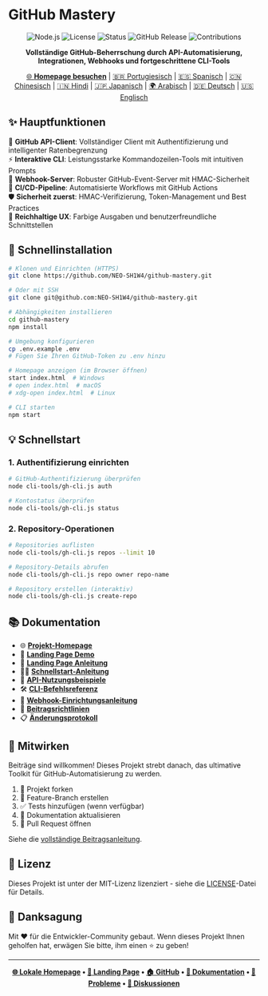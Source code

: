 # GitHub Mastery

<div align="center">

![Node.js](https://img.shields.io/badge/node.js-v18+-green.svg)
![License](https://img.shields.io/badge/license-MIT-blue.svg)
![Status](https://img.shields.io/badge/status-stable-brightgreen.svg)
![GitHub Release](https://img.shields.io/badge/release-v1.1.0-orange.svg)
![Contributions](https://img.shields.io/badge/contributions-welcome-brightgreen.svg)

**Vollständige GitHub-Beherrschung durch API-Automatisierung, Integrationen, Webhooks und fortgeschrittene CLI-Tools**

[🌐 **Homepage besuchen**](https://neo-sh1w4.github.io/github_mastery/) | [🇧🇷 Portugiesisch](../pt-br/README.md) | [🇪🇸 Spanisch](../es/README.md) | [🇨🇳 Chinesisch](../zh/README.md) | [🇮🇳 Hindi](../hi/README.md) | [🇯🇵 Japanisch](../ja/README.md) | [🌍 Arabisch](../ar/README.md) | [🇩🇪 Deutsch](./README.md) | [🇺🇸 Englisch](../../README.md)

</div>

## ✨ Hauptfunktionen

🔌 **GitHub API-Client**: Vollständiger Client mit Authentifizierung und intelligenter Ratenbegrenzung  
⚡ **Interaktive CLI**: Leistungsstarke Kommandozeilen-Tools mit intuitiven Prompts  
🔗 **Webhook-Server**: Robuster GitHub-Event-Server mit HMAC-Sicherheit  
🔄 **CI/CD-Pipeline**: Automatisierte Workflows mit GitHub Actions  
🛡️ **Sicherheit zuerst**: HMAC-Verifizierung, Token-Management und Best Practices  
🎨 **Reichhaltige UX**: Farbige Ausgaben und benutzerfreundliche Schnittstellen

## 🚀 Schnellinstallation

```bash
# Klonen und Einrichten (HTTPS)
git clone https://github.com/NEO-SH1W4/github-mastery.git

# Oder mit SSH
git clone git@github.com:NEO-SH1W4/github-mastery.git

# Abhängigkeiten installieren
cd github-mastery
npm install

# Umgebung konfigurieren
cp .env.example .env
# Fügen Sie Ihren GitHub-Token zu .env hinzu

# Homepage anzeigen (im Browser öffnen)
start index.html  # Windows
# open index.html  # macOS
# xdg-open index.html  # Linux

# CLI starten
npm start
```

## 💡 Schnellstart

### 1. Authentifizierung einrichten

```bash
# GitHub-Authentifizierung überprüfen
node cli-tools/gh-cli.js auth

# Kontostatus überprüfen
node cli-tools/gh-cli.js status
```

### 2. Repository-Operationen

```bash
# Repositories auflisten
node cli-tools/gh-cli.js repos --limit 10

# Repository-Details abrufen
node cli-tools/gh-cli.js repo owner repo-name

# Repository erstellen (interaktiv)
node cli-tools/gh-cli.js create-repo
```

## 📚 Dokumentation

- 🌐 [**Projekt-Homepage**](../../index.html)
- 🎯 [**Landing Page Demo**](https://neo-sh1w4.github.io/github_mastery/)
- 📖 [**Landing Page Anleitung**](../../LANDING_PAGE.md)
- 🏃‍♂️ [**Schnellstart-Anleitung**](./QUICKSTART.md)
- 🔌 [**API-Nutzungsbeispiele**](../../examples/)
- 🛠️ [**CLI-Befehlsreferenz**](./CLI.md)
- 🔗 [**Webhook-Einrichtungsanleitung**](./WEBHOOKS.md)
- 🤝 [**Beitragsrichtlinien**](../../CONTRIBUTING.md)
- 📋 [**Änderungsprotokoll**](../../CHANGELOG.md)

## 🤝 Mitwirken

Beiträge sind willkommen! Dieses Projekt strebt danach, das ultimative Toolkit für GitHub-Automatisierung zu werden.

1. 🍴 Projekt forken
2. 🌟 Feature-Branch erstellen
3. ✅ Tests hinzufügen (wenn verfügbar)
4. 📝 Dokumentation aktualisieren
5. 🚀 Pull Request öffnen

Siehe die [vollständige Beitragsanleitung](../../CONTRIBUTING.md).

## 📜 Lizenz

Dieses Projekt ist unter der MIT-Lizenz lizenziert - siehe die [LICENSE](../../LICENSE)-Datei für Details.

## 🌟 Danksagung

Mit ❤️ für die Entwickler-Community gebaut. Wenn dieses Projekt Ihnen geholfen hat, erwägen Sie bitte, ihm einen ⭐ zu geben!

---

<div align="center">

**[🌐 Lokale Homepage](../../index.html) • [🎯 Landing Page](https://neo-sh1w4.github.io/github_mastery/) • [🏠 GitHub](https://github.com/NEO-SH1W4/github-mastery) • [📖 Dokumentation](https://github.com/NEO-SH1W4/github-mastery#readme) • [🐛 Probleme](https://github.com/NEO-SH1W4/github-mastery/issues) • [💬 Diskussionen](https://github.com/NEO-SH1W4/github-mastery/discussions)**

</div>

